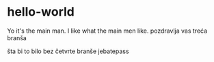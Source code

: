 # hello-world

Yo it's the main man. I like what the main men like.
pozdravlja vas treća branša

šta bi to bilo bez četvrte branše jebatepass

